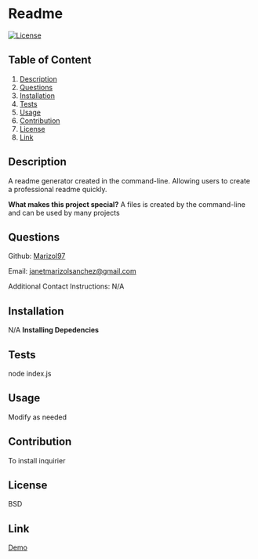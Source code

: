 
# Readme
[![License](https://img.shields.io/badge/License-BSD%203--Clause-blue.svg)](https://opensource.org/licenses/BSD-3-Clause)

## Table of Content 
1. [Description](#description)
2. [Questions](#questions)
3. [Installation](#installation)
4. [Tests](#tests)
5. [Usage](#usage)
6. [Contribution](#contribution)
7. [License](#license)
8. [Link](#link)

<a name = "description"></a>
## Description
A readme generator created in the command-line. Allowing users to create a professional readme quickly.

**What makes this project special?**
A files is created by the command-line and can be used by many projects

<a name = "questions"></a>
## Questions
Github: <a href='https://github.com/Marizol97'>Marizol97</a>

Email: janetmarizolsanchez@gmail.com

Additional Contact Instructions: N/A 

<a name = "installation"></a>
## Installation
N/A
**Installing Depedencies**

<a name = "installation"></a>
## Tests
node index.js

<a name = "usage"></a>
## Usage
Modify as needed

<a name = "contribution"></a>
## Contribution
To install inquirier 

<a name = "license"></a>
## License
BSD

<a name = "link"></a>
## Link
[Demo](https://drive.google.com/file/d/1wIMoSxTUre6ObqEL-U9vWuu52mAjHD02/view)
